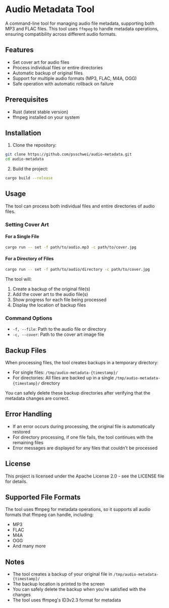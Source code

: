 # Audio Metadata Tool

A command-line tool for managing audio file metadata, supporting both MP3 and FLAC files. This tool uses `ffmpeg` to handle metadata operations, ensuring compatibility across different audio formats.

## Features

- Set cover art for audio files
- Process individual files or entire directories
- Automatic backup of original files
- Support for multiple audio formats (MP3, FLAC, M4A, OGG)
- Safe operation with automatic rollback on failure

## Prerequisites

- Rust (latest stable version)
- ffmpeg installed on your system

## Installation

1. Clone the repository:
```bash
git clone https://github.com/psschwei/audio-metadata.git
cd audio-metadata
```

2. Build the project:
```bash
cargo build --release
```

## Usage

The tool can process both individual files and entire directories of audio files.

### Setting Cover Art

#### For a Single File
```bash
cargo run -- set -f path/to/audio.mp3 -c path/to/cover.jpg
```

#### For a Directory of Files
```bash
cargo run -- set -f path/to/audio/directory -c path/to/cover.jpg
```

The tool will:
1. Create a backup of the original file(s)
2. Add the cover art to the audio file(s)
3. Show progress for each file being processed
4. Display the location of backup files

### Command Options

- `-f, --file`: Path to the audio file or directory
- `-c, --cover`: Path to the cover art image file

## Backup Files

When processing files, the tool creates backups in a temporary directory:
- For single files: `/tmp/audio-metadata-{timestamp}/`
- For directories: All files are backed up in a single `/tmp/audio-metadata-{timestamp}/` directory

You can safely delete these backup directories after verifying that the metadata changes are correct.

## Error Handling

- If an error occurs during processing, the original file is automatically restored
- For directory processing, if one file fails, the tool continues with the remaining files
- Error messages are displayed for any files that couldn't be processed

## License

This project is licensed under the Apache License 2.0 - see the LICENSE file for details.

## Supported File Formats

The tool uses ffmpeg for metadata operations, so it supports all audio formats that ffmpeg can handle, including:
- MP3
- FLAC
- M4A
- OGG
- And many more

## Notes

- The tool creates a backup of your original file in `/tmp/audio-metadata-{timestamp}/`
- The backup location is printed to the screen
- You can safely delete the backup when you're satisfied with the changes
- The tool uses ffmpeg's ID3v2.3 format for metadata